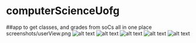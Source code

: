 # computerScienceUofg

##app to get classes, and grades from soCs all in one place
screenshots/userView.png
![alt text](https://github.com/kungFuLambda/computerScienceUofg/blob/master/screenshots/calendarView.png)
![alt text](https://github.com/kungFuLambda/computerScienceUofg/blob/master/screenshots/userView.png)
![alt text](https://github.com/kungFuLambda/computerScienceUofg/blob/master/screenshots/gradeView.png)
![alt text](https://github.com/kungFuLambda/computerScienceUofg/blob/master/screenshots/settingsView.png)
![alt text](https://github.com/kungFuLambda/computerScienceUofg/blob/master/screenshots/socsView.png)

